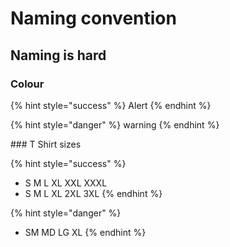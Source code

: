 # Naming convention

## Naming is hard

### Colour 

{% hint style="success" %}
 Alert
{% endhint %}

{% hint style="danger" %}
warning
{% endhint %}

### T Shirt sizes

{% hint style="success" %}
* S M L XL XXL XXXL
* S M L XL 2XL 3XL
{% endhint %}

{% hint style="danger" %}
* SM MD LG XL 
{% endhint %}